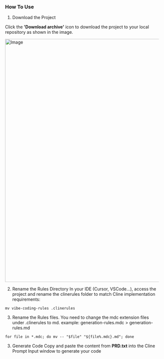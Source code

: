 ### How To Use

1. Download the Project

Click the **'Download archive'** icon to download the project to your local repository as shown in the image.

<img width="794" alt="Image" src="https://github.com/user-attachments/assets/042bfe89-0305-4330-9709-aeaf12b12002" />

2. Rename the Rules Directory
In your IDE (Cursor, VSCode...), access the project and rename the clinerules folder to match Cline implementation requirements:

```
mv vibe-coding-rules .clinerules
```

3. Rename the Rules files.
You need to change the mdc extension files under .clinerules to md.
example: generation-rules.mdc > generation-rules.md
```
for file in *.mdc; do mv -- "$file" "${file%.mdc}.md"; done
```

3. Generate Code
Copy and paste the content from **PRD.txt** into the Cline Prompt Input window to generate your code
